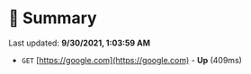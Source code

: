 # 📖 Summary
Last updated: **9/30/2021, 1:03:59 AM**

- `GET` [https://google.com](https://google.com) - **Up** (409ms)
